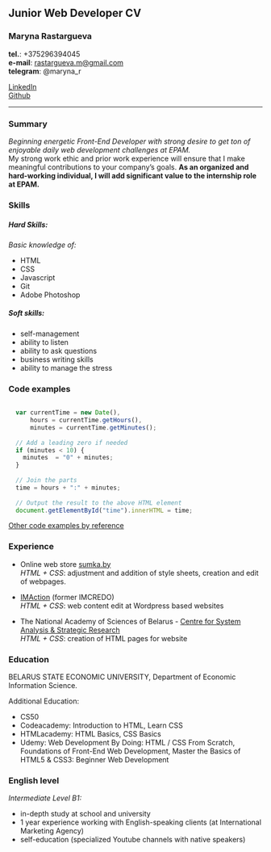 ## Junior Web Developer CV    

### Maryna Rastargueva    

**tel.**: +375296394045  
**e-mail**: rastargueva.m@gmail.com  
**telegram**: @maryna_r  

[LinkedIn](https://www.linkedin.com/in/marina-rastorgueva-22aa0b42/)    
[Github](https://github.com/maryna-js)      

***

### Summary    

*Beginning energetic Front-End Developer with strong desire to get ton of enjoyable daily web development challenges at EPAM.*   
My strong work ethic and prior work experience will ensure that I make meaningful contributions to your company’s goals. **As an organized and hard-working individual, I will add significant value to the internship role at EPAM.**   

### Skills  

##### Hard Skills:  
*Basic knowledge of:*  
- HTML  
- CSS  
- Javascript  
- Git  
- Adobe Photoshop  
##### Soft skills:  
- self-management  
- ability to listen  
- ability to ask questions  
- business writing skills  
- ability to manage the stress

### Code examples    

```js

  var currentTime = new Date(),
      hours = currentTime.getHours(),
      minutes = currentTime.getMinutes();
  
  // Add a leading zero if needed
  if (minutes < 10) {
    minutes  = "0" + minutes; 
  }
  
  // Join the parts
  time = hours + ":" + minutes;
      
  // Output the result to the above HTML element
  document.getElementById("time").innerHTML = time;

```  

[Other code examples by reference](https://github.com/maryna-js)

### Experience

- Online web store [sumka.by](https://sumka.by/)   
*HTML + CSS*: adjustment and addition of style sheets, creation and edit of webpages.  


- [IMAction](http://www.im-action.com/) (former IMCREDO)   
*HTML + CSS*: web content edit at Wordpress based websites  


- The National Academy of Sciences of Belarus - [Centre for System Analysis & Strategic Research](http://center.basnet.by/index.htm)    
*HTML + CSS*: creation of HTML pages for website

### Education

BELARUS STATE ECONOMIC UNIVERSITY, Department of Economic Information Science.

Additional Education:
- CS50
- Codeacademy: Introduction to HTML, Learn CSS
- HTMLacademy: HTML Basics, CSS Basics
- Udemy: Web Development By Doing: HTML / CSS From Scratch, Foundations of Front-End Web Development, Master the Basics of HTML5 & CSS3: Beginner Web Development

### English level

*Intermediate Level B1:*
- in-depth study at school and university
- 1 year experience working with English-speaking clients (at International Marketing Agency)
- self-education (specialized Youtube channels with native speakers)
